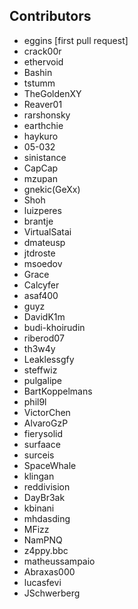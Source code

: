 ## Contributors
 * eggins [first pull request]
 * crack00r
 * ethervoid
 * Bashin
 * tstumm
 * TheGoldenXY
 * Reaver01
 * rarshonsky
 * earthchie
 * haykuro
 * 05-032
 * sinistance
 * CapCap
 * mzupan
 * gnekic(GeXx)
 * Shoh
 * luizperes
 * brantje
 * VirtualSatai
 * dmateusp
 * jtdroste
 * msoedov
 * Grace
 * Calcyfer
 * asaf400
 * guyz
 * DavidK1m
 * budi-khoirudin
 * riberod07
 * th3w4y
 * Leaklessgfy
 * steffwiz
 * pulgalipe
 * BartKoppelmans
 * phil9l
 * VictorChen
 * AlvaroGzP
 * fierysolid
 * surfaace
 * surceis
 * SpaceWhale
 * klingan
 * reddivision
 * DayBr3ak
 * kbinani
 * mhdasding
 * MFizz
 * NamPNQ
 * z4ppy.bbc
 * matheussampaio
 * Abraxas000
 * lucasfevi
 * JSchwerberg
